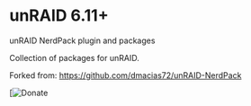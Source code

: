 # unRAID 6.11+
unRAID NerdPack plugin and packages

Collection of packages for unRAID.

Forked from: https://github.com/dmacias72/unRAID-NerdPack

[![Donate](https://paypal.me/levyshay)
